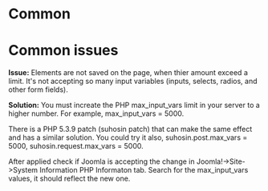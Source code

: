 Common
======

Common issues
=============

**Issue:** Elements are not saved on the page, when thier amount exceed a limit. It's not accepting so many input variables (inputs, selects, radios, and other form fields).

**Solution:** You must increate the PHP max_input_vars limit in your server to a higher number. For example, max_input_vars = 5000.

There is a PHP 5.3.9 patch (suhosin patch) that can make the same effect and has a similar solution. You could try it also, suhosin.post.max_vars = 5000, suhosin.request.max_vars = 5000.

After applied check if Joomla is accepting the change in Joomla!->Site->System Information PHP Informaton tab. Search for the max_input_vars values, it should reflect the new one.
